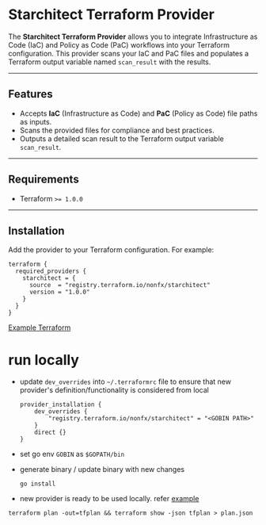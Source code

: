 # Starchitect Terraform Provider

The **Starchitect Terraform Provider** allows you to integrate Infrastructure as Code (IaC) and Policy as Code (PaC) workflows into your Terraform configuration. This provider scans your IaC and PaC files and populates a Terraform output variable named `scan_result` with the results.

---

## Features

- Accepts **IaC** (Infrastructure as Code) and **PaC** (Policy as Code) file paths as inputs.
- Scans the provided files for compliance and best practices.
- Outputs a detailed scan result to the Terraform output variable `scan_result`.

---

## Requirements

- Terraform `>= 1.0.0`

---

## Installation

Add the provider to your Terraform configuration. For example:

```hcl
terraform {
  required_providers {
    starchitect = {
      source  = "registry.terraform.io/nonfx/starchitect"
      version = "1.0.0"
    }
  }
}
```
[Example Terraform](./example/main.tf)


# run locally

- update `dev_overrides` into `~/.terraformrc` file  to ensure that new provider's definition/functionality is considered from local

    ```
    provider_installation {
        dev_overrides {
            "registry.terraform.io/nonfx/starchitect" = "<GOBIN PATH>"
        }
        direct {}
    }
    ```

- set go env `GOBIN` as `$GOPATH/bin`


- generate binary / update binary with new changes

    ```
    go install
    ```

- new provider is ready to be used locally. refer [example](./example/main.tf)

```
terraform plan -out=tfplan && terraform show -json tfplan > plan.json
```
